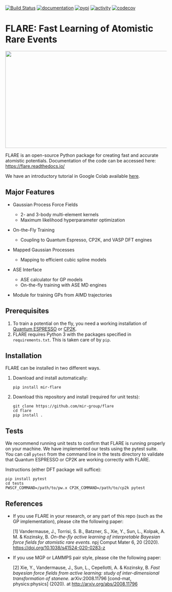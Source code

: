 [![Build Status](https://travis-ci.org/mir-group/flare.svg?branch=master)](https://travis-ci.org/mir-group/flare) [![documentation](https://readthedocs.org/projects/flare/badge/?version=latest)](https://readthedocs.org/projects/flare) [![pypi](https://img.shields.io/pypi/v/mir-flare)](https://pypi.org/project/mir-flare/) [![activity](https://img.shields.io/github/commit-activity/m/mir-group/flare)](https://github.com/mir-group/flare/commits/master) [![codecov](https://codecov.io/gh/mir-group/flare/branch/master/graph/badge.svg)](https://codecov.io/gh/mir-group/flare)

# FLARE: Fast Learning of Atomistic Rare Events

<p align="center">
  <img width="659" height="303" src="https://github.com/mir-group/flare/blob/master/docs/images/Flare_logo.png?raw=true">
</p>

FLARE is an open-source Python package for creating fast and accurate atomistic potentials. Documentation of the code can be accessed here: https://flare.readthedocs.io/

We have an introductory tutorial in Google Colab available [here](https://colab.research.google.com/drive/1Q2NCCQWYQdTW9-e35v1W-mBlWTiQ4zfT).

## Major Features

* Gaussian Process Force Fields
  * 2- and 3-body multi-element kernels
  * Maximum likelihood hyperparameter optimization

* On-the-Fly Training
  * Coupling to Quantum Espresso, CP2K, and VASP DFT engines

* Mapped Gaussian Processes
  * Mapping to efficient cubic spline models

* ASE Interface
  * ASE calculator for GP models
  * On-the-fly training with ASE MD engines

* Module for training GPs from AIMD trajectories


## Prerequisites
1. To train a potential on the fly, you need a working installation of [Quantum ESPRESSO](https://www.quantum-espresso.org) or [CP2K](https://www.cp2k.org).
2. FLARE requires Python 3 with the packages specified in `requirements.txt`. This is taken care of by `pip`.

## Installation
FLARE can be installed in two different ways.
1. Download and install automatically:
    ```
    pip install mir-flare
    ```
2. Download this repository and install (required for unit tests):
    ```
    git clone https://github.com/mir-group/flare
    cd flare
    pip install .
    ```


## Tests
We recommend running unit tests to confirm that FLARE is running properly on your machine. We have implemented our tests using the pytest suite. You can call `pytest` from the command line in the tests directory to validate that Quantum ESPRESSO or CP2K are working correctly with FLARE.

Instructions (either DFT package will suffice):
```
pip install pytest
cd tests
PWSCF_COMMAND=/path/to/pw.x CP2K_COMMAND=/path/to/cp2k pytest
```

## References
- If you use FLARE in your research, or any part of this repo (such as the GP implementation), please cite the following paper:

  [1] Vandermause, J., Torrisi, S. B., Batzner, S., Xie, Y., Sun, L., Kolpak, A. M. & Kozinsky, B. *On-the-fly active learning of interpretable Bayesian force fields for atomistic rare events.* npj Comput Mater 6, 20 (2020). https://doi.org/10.1038/s41524-020-0283-z

- If you use MGP or LAMMPS pair style, please cite the following paper:

  [2] Xie, Y., Vandermause, J., Sun, L., Cepellotti, A. & Kozinsky, B. *Fast bayesian force fields from active learning: study of inter-dimensional transformation of stanene.* arXiv:2008.11796 [cond-mat, physics:physics] (2020). at <http://arxiv.org/abs/2008.11796>
